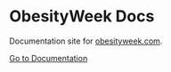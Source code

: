 # ObesityWeek Docs

Documentation site for [obesityweek.com](http://obesityweek.com).

[Go to Documentation](http://asmbs.github.io/ow-docs)
